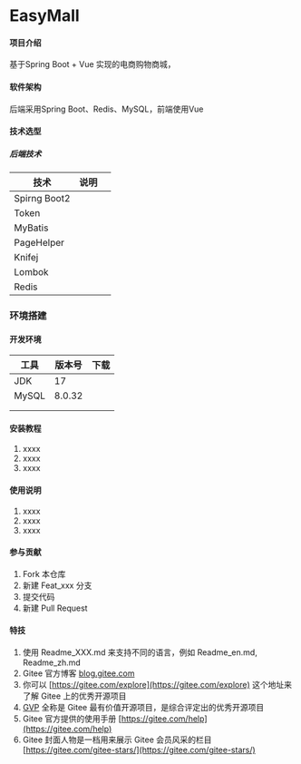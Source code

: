 # EasyMall

#### 项目介绍
基于Spring Boot + Vue 实现的电商购物商城，


#### 软件架构
后端采用Spring Boot、Redis、MySQL，前端使用Vue

#### 技术选型

##### 后端技术

| 技术         | 说明 |      |
| ------------ | ---- | ---- |
| Spirng Boot2 |      |      |
| Token        |      |      |
| MyBatis      |      |      |
| PageHelper   |      |      |
| Knifej       |      |      |
| Lombok       |      |      |
| Redis        |      |      |



### 环境搭建

#### 开发环境
| 工具  | 版本号 | 下载 |
| ----- | ------ | ---- |
| JDK   | 17     |      |
| MySQL | 8.0.32 |      |
|       |        |      |
|       |        |      |




#### 安装教程

1.  xxxx
2.  xxxx
3.  xxxx

#### 使用说明

1.  xxxx
2.  xxxx
3.  xxxx

#### 参与贡献

1.  Fork 本仓库
2.  新建 Feat_xxx 分支
3.  提交代码
4.  新建 Pull Request


#### 特技

1.  使用 Readme\_XXX.md 来支持不同的语言，例如 Readme\_en.md, Readme\_zh.md
2.  Gitee 官方博客 [blog.gitee.com](https://blog.gitee.com)
3.  你可以 [https://gitee.com/explore](https://gitee.com/explore) 这个地址来了解 Gitee 上的优秀开源项目
4.  [GVP](https://gitee.com/gvp) 全称是 Gitee 最有价值开源项目，是综合评定出的优秀开源项目
5.  Gitee 官方提供的使用手册 [https://gitee.com/help](https://gitee.com/help)
6.  Gitee 封面人物是一档用来展示 Gitee 会员风采的栏目 [https://gitee.com/gitee-stars/](https://gitee.com/gitee-stars/)
